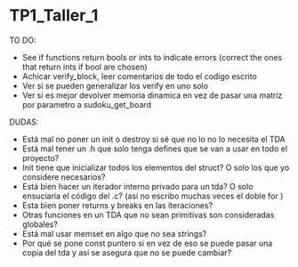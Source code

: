 # TP1_Taller_1


TO DO:

- See if functions return bools or ints to indicate errors (correct the ones that return ints if bool are chosen)
- Achicar verify_block, leer comentarios de todo el codigo escrito
- Ver si se pueden generalizar los verify en uno solo
- Ver si es mejor devolver memoria dinamica en vez de pasar una matriz por parametro a sudoku_get_board



DUDAS:

- Está mal no poner un init o destroy si sé que no lo no lo necesita el TDA
- Está mal tener un .h que solo tenga defines que se van a usar en todo el proyecto?
- Init tiene que inicializar todos los elementos del struct? O solo los que yo considere necesarios?
- Está bien hacer un iterador interno privado para un tda? O solo ensuciaría el código del .c? (así no escribo muchas veces el doble for )
- Esta bien poner returns y breaks en las iteraciones?
- Otras funciones en un TDA que no sean primitivas son consideradas globales?
- Está mal usar memset en algo que no sea strings?
- Por qué se pone const puntero si en vez de eso se puede pasar una copia del tda y así se asegura que no se puede cambiar?

